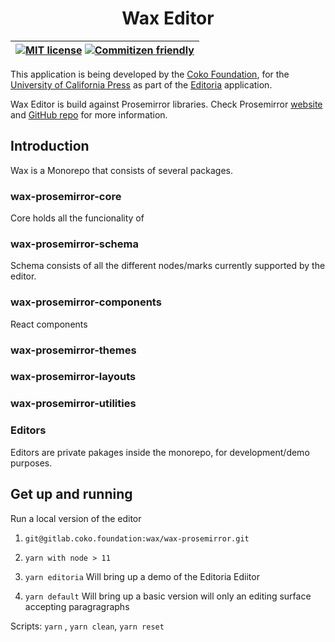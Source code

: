 <div width="100%" align="center">
  <h1>Wax Editor</h1>
</div>

| [![MIT license](https://img.shields.io/badge/license-MIT-e51879.svg)](https://gitlab.coko.foundation/wax/wax-prosemirror/raw/master/LICENSE) [![Commitizen friendly](https://img.shields.io/badge/commitizen-friendly-brightgreen.svg)](http://commitizen.github.io/cz-cli/) |
| :--------------------------------------------------------------------------------------------------------------------------------------------------------------------------------------------------------------------------------------------------------------------------------------------------------------------------------------------------------------------------------------------------------------------------: |

This application is being developed by the [Coko Foundation](https://coko.foundation/), for the [University of California Press](http://www.ucpress.edu/) as part of the [Editoria](https://gitlab.coko.foundation/editoria/editoria/) application.

Wax Editor is build against Prosemirror libraries. Check Prosemirror [website](https://prosemirror.net/) and [GitHub repo](https://github.com/ProseMirror) for more information. 

## Introduction

Wax is a Monorepo that consists of several packages.

<h3> wax-prosemirror-core </h3>

Core holds all the funcionality of 

<h3> wax-prosemirror-schema </h3>

Schema consists of all the different nodes/marks currently supported by the editor.

<h3> wax-prosemirror-components </h3>

React components

<h3> wax-prosemirror-themes </h3>

<h3> wax-prosemirror-layouts </h3>

<h3> wax-prosemirror-utilities </h3>
 
 <h3> Editors </h3>
 
 Editors are private pakages inside the monorepo, for development/demo purposes.

## Get up and running

Run a local version of the editor
  
1)  `git@gitlab.coko.foundation:wax/wax-prosemirror.git`
  
2) `yarn with node > 11`
  
3) `yarn editoria` Will bring up a demo of the Editoria Ediitor

4) `yarn default` Will bring up a basic version will only an editing surface accepting paragragraphs

Scripts: `yarn` , `yarn clean`, `yarn reset`
